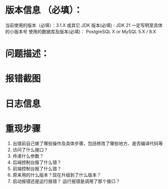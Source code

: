# 版本信息 （必填）：
当前使用的版本（必填）：3.1.X 或其它
JDK 版本(必填) : JDK 21 一定写明至具体的小版本号
使用的数据库及版本(必填)： PostgreSQL X or MySQL 5.X / 8.X

# 问题描述：

# 报错截图

# 日志信息

# 重现步骤
1. 出错前自己做了哪些操作及具体步骤，包括修改了哪些地方、是否编译代码等
2. 访问了什么接口？
3. 传递什么参数？
4. 后端控制台报了什么错？
5. 前端控制台报了什么错？
6. 原来用的什么版本？现在升级到了什么版本？
7. 启动报错还是运行报错？ 运行报错是调用了那个接口？
